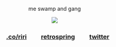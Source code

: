 </p> 
<p align="center">
me swamp and gang
</p> 
<p align="center">
<img src=https://media1.tenor.com/images/b98e0731dcd334bbee9dc2c31af3597e/tenor.gif?itemid=15557419>


</p> 
<p align="center">

<div align="center">

  
###  [.co/riri](https://rentry.co/riri)  ㅤ ㅤ[retrospring](https://retrospring.net/@cheriecrush)  ㅤ ㅤ[twitter](https://twitter.com/kaoworo)<p/>



